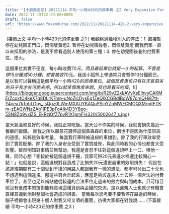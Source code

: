 ```yaml
---
title: "[小狐熊週記] 20221114 平均一小時420元的停車費 之2 Very Expensive Parking Fees -2"
date: 2022-11-15T22:29:00+0800
draft: false
url: "https://www.foxandursa.com/2022/11/20221114-420-2-very-expensive-parking.html"
---
```


 (接續上文 平均一小時420元的停車費 之1 )
我觀察過幾種別人的停法：1. 直接暫停在幼兒園正門口，閃個雙黃燈2. 暫停在幼兒園後巷，閃個雙黃燈
而我們家一直以來採用的停法，是我不曾看過別人使用的第三種：3. 停在幼兒園後巷的付費車位，熄火。

這個車位其實不便宜，每小時收費$70元，而且最低單位就是一小時起算。不管是停15分鐘或50分鐘，都會被收$70元。我送小狐熊上學通常只會暫停10分鐘而已。是以我可以聲稱這是個平均一小時$420的昂貴車位。
這個昂貴車位只有在天氣惡劣的日子我才有可能去停。所以就某個角度來說，我也是看天吃飯。![]($https://blogger.googleusercontent.com/img/b/R29vZ2xl/AVvXsEihvyCAKMErZcoxtO4keX7q8DLrK7mp-uNpZlcDysEg1ZeQlXCGBdIBdW87pmQHj87tt-Y4vea7kTohLGpy_jsQgz0LWmMXAUYKAQuPSinYZoMWECMOQXMrpjfFTKm-zEAQWNzZAb1IPE3pFoAIk4D3Y8po-5SN8Zq9vxlZS_EkRziGfZ7pvR1X1pmF/s320/5002647_s.jpg)


當天氣溫和良好的時候，我就正常吃飯。當天公不作美的時候，我就會損失幾近一餐飯的飯錢。
而我之所以願意花錢停這個貴森森的車位，倒也不是因為什麼崇高的道德。純粹是效率考量。
每當我行車時被違規的車擋到，除了我的行車效率受到了實質貶損、除了我的人身安全受到了實質威脅，與此同時我的心情也都會大受影響。雖然明知對事情並無幫助，我還是會忍不住對這個違規啐上一口、嘖他一聲，同時心想「相較於被這個違規干擾，我寧可把20元丟進水裡還比較開心一點！」也就是說，這個違規對我造成了比損失20元還更嚴重的效用損失！
假設在該違規期間有二十個受到干擾的用路人都跟我有一樣的想法，都寧可付出二十元也不想遇到這個違規。那這些錢合計起來，應當足夠該違規人士去停一個合法的付費車位了。甚至也足以補貼他從較遠的合法車位走過來的勞力與時間成本。只可惜目前沒有低成本的技術能夠實現這種資訊與金錢的交流，是以違規人士也就少有機會直接意識到他對整個社會造成的損害。
當我每次思考要不要暫停在路邊的時候，腦子裡都會出現幾十個人對我又啐又嘖的畫面，彷彿大家都在對我說……
(下篇接續 平均一小時420元的停車費 之3 )


